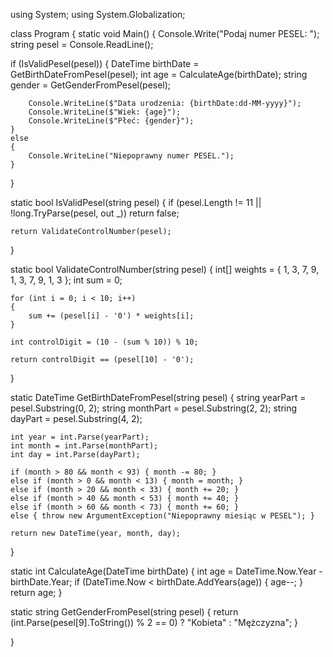 using System; using System.Globalization;

class Program { static void Main() { Console.Write("Podaj numer PESEL: "); string pesel = Console.ReadLine();

if (IsValidPesel(pesel))
    {
        DateTime birthDate = GetBirthDateFromPesel(pesel);
        int age = CalculateAge(birthDate);
        string gender = GetGenderFromPesel(pesel);
        
        Console.WriteLine($"Data urodzenia: {birthDate:dd-MM-yyyy}");
        Console.WriteLine($"Wiek: {age}");
        Console.WriteLine($"Płeć: {gender}");
    }
    else
    {
        Console.WriteLine("Niepoprawny numer PESEL.");
    }
}

static bool IsValidPesel(string pesel)
{
    if (pesel.Length != 11 || !long.TryParse(pesel, out _))
        return false;
    
    return ValidateControlNumber(pesel);
}

static bool ValidateControlNumber(string pesel)
{
    int[] weights = { 1, 3, 7, 9, 1, 3, 7, 9, 1, 3 };
    int sum = 0;
    
    for (int i = 0; i < 10; i++)
    {
        sum += (pesel[i] - '0') * weights[i];
    }
    
    int controlDigit = (10 - (sum % 10)) % 10;
    
    return controlDigit == (pesel[10] - '0');
}

static DateTime GetBirthDateFromPesel(string pesel)
{
    string yearPart = pesel.Substring(0, 2);
    string monthPart = pesel.Substring(2, 2);
    string dayPart = pesel.Substring(4, 2);
    
    int year = int.Parse(yearPart);
    int month = int.Parse(monthPart);
    int day = int.Parse(dayPart);
    
    if (month > 80 && month < 93) { month -= 80; }
    else if (month > 0 && month < 13) { month = month; }
    else if (month > 20 && month < 33) { month += 20; }
    else if (month > 40 && month < 53) { month += 40; }
    else if (month > 60 && month < 73) { month += 60; }
    else { throw new ArgumentException("Niepoprawny miesiąc w PESEL"); }
    
    return new DateTime(year, month, day);
}

static int CalculateAge(DateTime birthDate)
{
    int age = DateTime.Now.Year - birthDate.Year;
    if (DateTime.Now < birthDate.AddYears(age))
    {
        age--;
    }
    return age;
}

static string GetGenderFromPesel(string pesel)
{
    return (int.Parse(pesel[9].ToString()) % 2 == 0) ? "Kobieta" : "Mężczyzna";
}

}

